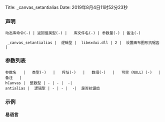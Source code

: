 Title: _canvas_setantialias
Date: 2019年8月4日11时52分23秒



### 声明


```table
动态库命令(-) | 返回值类型(-) |   库文件名(-) | 参数量(-) | 备注(-)

 _canvas_setantialias |  逻辑型 |  libexdui.dll | 2 |  设置画布图形抗锯齿 | 
```


### 参数列表

```table
参数名   |   类型(-)   |   传址(-)   |   数组(-)   |   可空（NULL）(-)   |   备注   |
hCanvas |  整数型 | - | - |  -| 
antialias |  逻辑型 | - | - |  -|  是否抗锯齿
```




### 示例
#### 易语言
```c

```